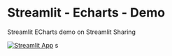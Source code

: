 # Streamlit - Echarts - Demo

Streamlit ECharts demo on Streamlit Sharing

[![Streamlit App](https://static.streamlit.io/badges/streamlit_badge_black_white.svg)](https://share.streamlit.io/andfanilo/streamlit-echarts-demo/master/app.py)
s